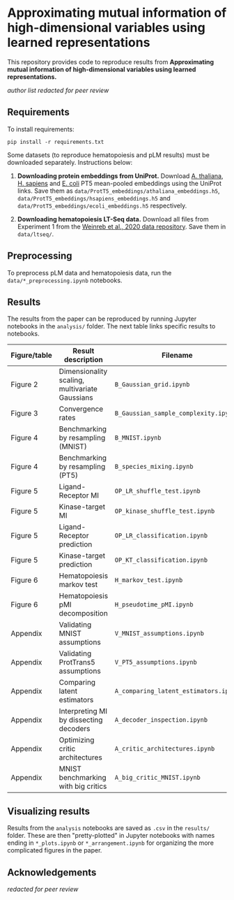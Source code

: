 # Approximating mutual information of high-dimensional variables using learned representations

This repository provides code to reproduce results from **Approximating mutual information of high-dimensional variables using learned representations.**

*author list redacted for peer review*

## Requirements

To install requirements:
```
pip install -r requirements.txt
```
Some datasets (to reproduce hematopoiesis and pLM results) must be downloaded separately. Instructions below:

1. **Downloading protein embeddings from UniProt.** Download [A. thaliana](https://ftp.uniprot.org/pub/databases/uniprot/current_release/knowledgebase/embeddings/UP000006548_3702/per-protein.h5), [H. sapiens](https://ftp.uniprot.org/pub/databases/uniprot/current_release/knowledgebase/embeddings/UP000005640_9606/per-protein.h5) and [E. coli](https://ftp.uniprot.org/pub/databases/uniprot/current_release/knowledgebase/embeddings/UP000000625_83333/per-protein.h5) PT5 mean-pooled embeddings using the UniProt links. Save them as `data/ProtT5_embeddings/athaliana_embeddings.h5`, `data/ProtT5_embeddings/hsapiens_embeddings.h5` and `data/ProtT5_embeddings/ecoli_embeddings.h5` respectively.

2. **Downloading hematopoiesis LT-Seq data.** Download all files from Experiment 1 from the [Weinreb et al., 2020 data repository](https://github.com/AllonKleinLab/paper-data/tree/master/Lineage_tracing_on_transcriptional_landscapes_links_state_to_fate_during_differentiation). Save them in `data/ltseq/`.

## Preprocessing

To preprocess pLM data and hematopoiesis data, run the `data/*_preprocessing.ipynb` notebooks.

## Results

The results from the paper can be reproduced by running Jupyter notebooks in the `analysis/` folder. The next table links specific results to notebooks.

| Figure/table | Result description | Filename | Notes |
|--------------|--------------------|----------|-------|
| Figure 2     | Dimensionality scaling, multivariate Gaussians | `B_Gaussian_grid.ipynb` | includes alternate regularizers |
| Figure 3 | Convergence rates | `B_Gaussian_sample_complexity.ipynb`| |
| Figure 4 | Benchmarking by resampling (MNIST) | `B_MNIST.ipynb` | includes alternate regularizers |
|Figure 4 | Benchmarking by resampling (PT5) | `B_species_mixing.ipynb`| includes alternate regularizers |
| Figure 5 | Ligand-Receptor MI| `OP_LR_shuffle_test.ipynb`| |
| Figure 5 | Kinase-target MI| `OP_kinase_shuffle_test.ipynb`| |
| Figure 5 | Ligand-Receptor prediction| `OP_LR_classification.ipynb`| |
| Figure 5 | Kinase-target prediction| `OP_KT_classification.ipynb`| |
| Figure 6 | Hematopoiesis markov test | `H_markov_test.ipynb`| |
| Figure 6 | Hematopoiesis pMI decomposition | `H_pseudotime_pMI.ipynb`| |
| Appendix | Validating MNIST assumptions | `V_MNIST_assumptions.ipynb` | |
| Appendix | Validating ProtTrans5 assumptions | `V_PT5_assumptions.ipynb` | |
| Appendix | Comparing latent estimators | `A_comparing_latent_estimators.ipynb` | |
| Appendix | Interpreting MI by dissecting decoders | `A_decoder_inspection.ipynb` | |
| Appendix | Optimizing critic architectures | `A_critic_architectures.ipynb` | |
| Appendix | MNIST benchmarking with big critics | `A_big_critic_MNIST.ipynb` | |



## Visualizing results

Results from the `analysis` notebooks are saved as `.csv` in the `results/` folder. These are then "pretty-plotted" in Jupyter notebooks with names ending in `*_plots.ipynb` or `*_arrangement.ipynb` for organizing the more complicated figures in the paper.

## Acknowledgements

*redacted for peer review*